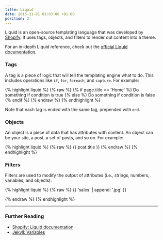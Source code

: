 ```yaml
---
title: Liquid
date: 2015-11-01 01:03:00 +01:00
position: 2
---
```


Liquid is an open-source templating language that was developed by [Shopify](http://shopify.com). It uses tags, objects, and filters to render out content into a theme.

For an in-depth Liquid reference, check out the [official Liquid documentation](https://shopify.github.io/liquid/).

### Tags

A tag is a piece of logic that will tell the templating engine what to do. This includes operations like `if`, `for`, `foreach`, and `capture`. For example:

{% highlight liquid %}
{% raw %}
{% if page.title == 'Home' %}
  Do something if condition is true
{% else %}
  Do something if condition is false
{% endif %}
{% endraw %}
{% endhighlight %}

Note that each tag is ended with the same tag, prepended with `end`.

### Objects

An object is a piece of data that has attributes with content. An object can be your site, a post, a set of posts, and so on. For example:

{% highlight liquid %}
{% raw %}
{{ post.title }}
{% endraw %}
{% endhighlight %}

### Filters

Filters are used to modify the output of attributes (i.e., strings, numbers, variables, and objects):

{% highlight liquid %}
{% raw %}
{{ 'sales' | append: '.jpg' }}
<!-- Outputs: sales.jpg -->
{% endraw %}
{% endhighlight %}

---

### Further Reading

- [Shopify: Liquid documentation](https://shopify.github.io/liquid/)
- [Jekyll: Variables](http://jekyllrb.com/docs/variables/)
